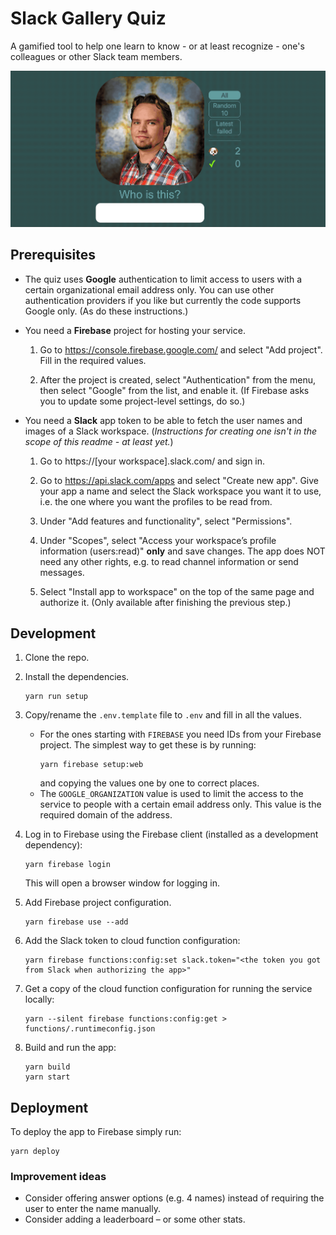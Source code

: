 # Slack Gallery Quiz

A gamified tool to help one learn to know - or at least recognize - one's colleagues or other Slack team members.

![Video of the quiz in action](./SlackGalleryQuiz.gif)

## Prerequisites

- The quiz uses **Google** authentication to limit access to users with a certain organizational email address only. You can use other authentication providers if you like but currently the code supports Google only. (As do these instructions.) 

- You need a **Firebase** project for hosting your service.

  1. Go to https://console.firebase.google.com/ and select "Add project". Fill in the required values.

  1. After the project is created, select "Authentication" from the menu, then select "Google" from the list, and enable it. (If Firebase asks you to update some project-level settings, do so.)

- You need a **Slack** app token to be able to fetch the user names and images of a Slack workspace. (_Instructions for creating one isn't in the scope of this readme - at least yet._)

  1. Go to https://[your workspace].slack.com/ and sign in.

  1. Go to https://api.slack.com/apps and select "Create new app". Give your app a name and select the Slack workspace you want it to use, i.e. the one where you want the profiles to be read from.

  1. Under "Add features and functionality", select "Permissions".

  1. Under "Scopes", select "Access your workspace’s profile information (users:read)" **only** and save changes. The app does NOT need any other rights, e.g. to read channel information or send messages. 

  1. Select "Install app to workspace" on the top of the same page and authorize it. (Only available after finishing the previous step.)

## Development

1. Clone the repo.

1. Install the dependencies.
   ```
   yarn run setup
   ```
   
1. Copy/rename the `.env.template` file to `.env` and fill in all the values.
   - For the ones starting with `FIREBASE` you need IDs from your Firebase project. The simplest way to get these is by running:
     ```
     yarn firebase setup:web
     ```
     and copying the values one by one to correct places. 
   - The `GOOGLE_ORGANIZATION` value is used to limit the access to the service to people with a certain email address only. This value is the required domain of the address. 

1. Log in to Firebase using the Firebase client (installed as a development dependency):
   ```
   yarn firebase login
   ```
   This will open a browser window for logging in.

1. Add Firebase project configuration.
   
   ```
   yarn firebase use --add
   ```   

1. Add the Slack token to cloud function configuration:
   ```
   yarn firebase functions:config:set slack.token="<the token you got from Slack when authorizing the app>"
   ```

1. Get a copy of the cloud function configuration for running the service locally:
   ```
   yarn --silent firebase functions:config:get > functions/.runtimeconfig.json
   ```

1. Build and run the app:
   ```
   yarn build
   yarn start
   ```
## Deployment

To deploy the app to Firebase simply run:
```
yarn deploy
```

### Improvement ideas

- Consider offering answer options (e.g. 4 names) instead of requiring the user to enter the name manually.
- Consider adding a leaderboard – or some other stats.